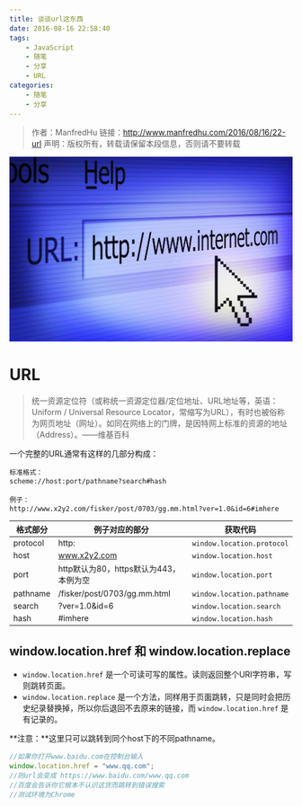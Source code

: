 ```yaml
---
title: 谈谈url这东西
date: 2016-08-16 22:58:40
tags:
    - JavaScript
    - 随笔
    - 分享
    - URL
categories:
    - 随笔
    - 分享
---
```


> 作者：ManfredHu
> 链接：http://www.manfredhu.com/2016/08/16/22-url
> 声明：版权所有，转载请保留本段信息，否则请不要转载

![URL](/images/urlPic/main.jpg)

# URL

> 统一资源定位符（或称统一资源定位器/定位地址、URL地址等，英语：Uniform / Universal Resource Locator，常缩写为URL），有时也被俗称为网页地址（网址）。如同在网络上的门牌，是因特网上标准的资源的地址（Address）。——维基百科

一个完整的URL通常有这样的几部分构成：

```
标准格式：
scheme://host:port/pathname?search#hash

例子：
http://www.x2y2.com/fisker/post/0703/gg.mm.html?ver=1.0&id=6#imhere
```

格式部分 | 例子对应的部分 | 获取代码
------------ | ------------- | ------------- 
protocol | http: | `window.location.protocol`
host | www.x2y2.com | `window.location.host`
port | http默认为80，https默认为443，本例为空 | `window.location.port`
pathname | /fisker/post/0703/gg.mm.html | `window.location.pathname`
search | ?ver=1.0&id=6 | `window.location.search`
hash | #imhere | `window.location.hash`

## window.location.href 和 window.location.replace
- `window.location.href` 是一个可读可写的属性。读则返回整个URI字符串，写则跳转页面。
- `window.location.replace` 是一个方法，同样用于页面跳转，只是同时会把历史纪录替换掉，所以你后退回不去原来的链接，而 `window.location.href` 是有记录的。

**注意：**这里只可以跳转到同个host下的不同pathname。

```js
//如果你打开www.baidu.com在控制台输入
window.location.href = "www.qq.com";
//则url会变成 https://www.baidu.com/www.qq.com
//百度会告诉你它根本不认识这货而跳转到错误搜索
//测试环境为Chrome
```








